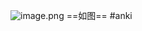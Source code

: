 ![image.png](https://picgo18719498306.oss-cn-guangzhou.aliyuncs.com/20250310195051510.png)
==如图== 
#anki